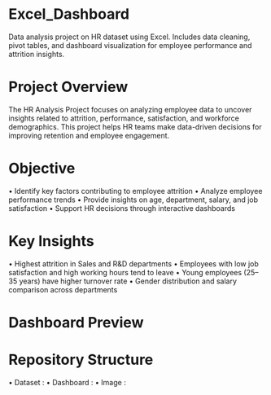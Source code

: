 # Excel_Dashboard
Data analysis project on HR dataset using Excel. Includes data cleaning, pivot tables, and dashboard visualization for employee performance and attrition insights.

# Project Overview
The HR Analysis Project focuses on analyzing employee data to uncover insights related to attrition, performance, satisfaction, and workforce demographics. This project helps HR teams make data-driven decisions for improving retention and employee engagement.

# Objective
•	Identify key factors contributing to employee attrition
•	Analyze employee performance trends
•	Provide insights on age, department, salary, and job satisfaction
•	Support HR decisions through interactive dashboards

# Key Insights
•	Highest attrition in Sales and R&D departments
•	Employees with low job satisfaction and high working hours tend to leave
•	Young employees (25–35 years) have higher turnover rate
•	Gender distribution and salary comparison across departments

# Dashboard Preview

# Repository Structure
•	Dataset : 
•	Dashboard : 
•	Image :

